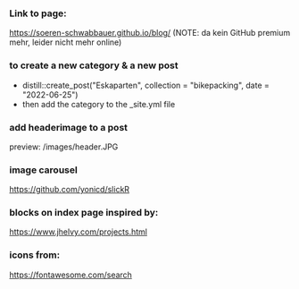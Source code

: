 ### Link to page:
https://soeren-schwabbauer.github.io/blog/
(NOTE: da kein GitHub premium mehr, leider nicht mehr online)

### to create a new category & a new post
- distill::create_post("Eskaparten", collection = "bikepacking", date = "2022-06-25")
- then add the category to the _site.yml file

### add headerimage to a post
preview: /images/header.JPG


### image carousel
https://github.com/yonicd/slickR


### blocks on index page inspired by: 
https://www.jhelvy.com/projects.html

### icons from:
https://fontawesome.com/search
